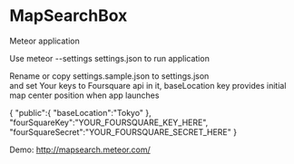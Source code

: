 # MapSearchBox
Meteor application

Use meteor --settings settings.json to run application

Rename or copy settings.sample.json to settings.json  
and set Your keys to Foursquare api in it, 
baseLocation key provides initial map center position when app launches

{
"public":{
    "baseLocation":"Tokyo"
 },
"fourSquareKey":"YOUR_FOURSQUARE_KEY_HERE",
"fourSquareSecret":"YOUR_FOURSQUARE_SECRET_HERE"
}

Demo: http://mapsearch.meteor.com/
